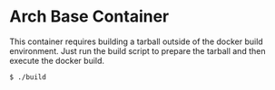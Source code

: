 Arch Base Container
===================

This container requires building a tarball outside of the docker build environment.  Just run the build script to prepare the tarball and then execute the docker build.

```bash
$ ./build
```
